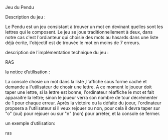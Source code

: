 Jeu du Pendu

Description du jeu : 

Le Pendu est un jeu consistant à trouver un mot en devinant quelles sont les lettres qui le composent. 
Le jeu se joue traditionnellement à deux, dans notre cas c'est l'ordianteur qui choisie des mots au hasards
dans une liste déjà écrite, l'objectif est de trouvée le mot en moins de 7 erreurs.

description de l’implémentation technique du jeu : 

RAS


la notice d’utilisation : 

La console chosie un mot dans la liste ,l'affiche sous forme caché et demande a l'utilisateur de chosir une lettre.
A ce moment le joueur doit taper une lettre, si la lettre est bonne, l'ordinateur réaffiche le mot et fait apparaitre la lettre;
sinon le joueur verra son nombre de tour décrémenter de 1 pour chaque erreur. Après la victoire ou la défaite du joeur, l'ordinateur
propsera a l'utilisateur si il veux rejouer ou non, pour cela il devra taper sur "o" (oui) pour rejouer ou sur "n" (non) pour arréter,
et la console se fermer.


un exemple d’utilisation:

ras

